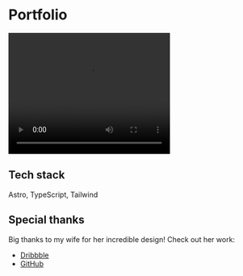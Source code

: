 # Portfolio
<video width="320" height="240" controls>
  <source src="https://www.szasz.dev/images/portfolio_preview.mp4" type="video/mp4">
</video>

## Tech stack
Astro, TypeScript, Tailwind

## Special thanks
Big thanks to my wife for her incredible design!
Check out her work:
- [Dribbble](https://dribbble.com/Lyonixa) 
- [GitHub](https://www.github.com/Lyonixa)
